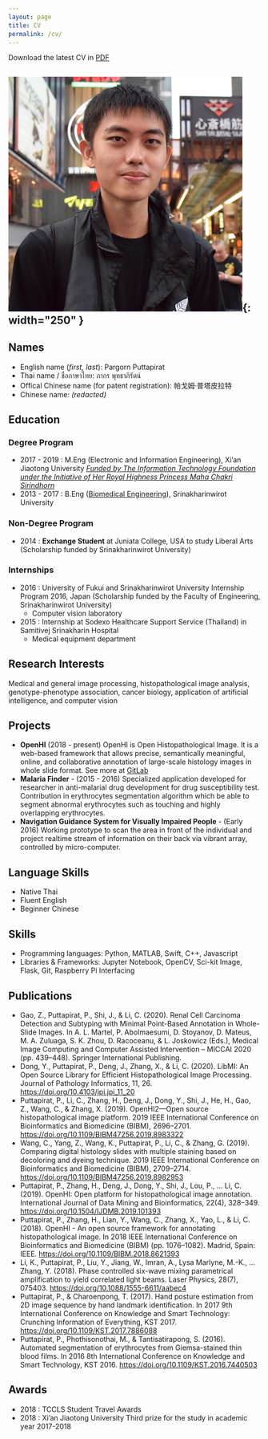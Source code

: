 ```yaml
---
layout: page
title: CV
permalink: /cv/
---
```


Download the latest CV in [PDF](/assets/files/pargorn-puttapirat-cv2021.pdf)

![Pargorn Puttapirat profile picture](/assets/img/profile-picture.jpg){: width="250" }
---
## Names
- English name (_first, last_): Pargorn Puttapirat
- Thai name / ชื่อภาษาไทย: ภากร พุทธาภิรัตน์
- Offical Chinese name (for patent registration): 帕戈姆·普塔皮拉特
- Chinese name: _(redacted)_

## Education
### Degree Program
<!-- * 2019 - present : D.Eng (Computer Science and Technology), Xi’an Jiaotong University _Funded by Chinese Scholarship Council (CSC)_ -->
* 2017 - 2019 : M.Eng (Electronic and Information Engineering), Xi’an Jiaotong University _[Funded by The Information Technology Foundation under the Initiative of Her Royal Highness Princess Maha Chakri Sirindhorn](https://www.princess-it.org/th/)_
* 2013 - 2017 : B.Eng ([Biomedical Engineering](http://bme.eng.swu.ac.th)), Srinakharinwirot University 

### Non-Degree Program
* 2014 : **Exchange Student** at Juniata College, USA to study Liberal Arts (Scholarship funded by Srinakharinwirot University)

### Internships
* 2016 : University of Fukui and Srinakharinwirot University Internship Program 2016, Japan (Scholarship funded by the Faculty of Engineering, Srinakharinwirot University)
  * Computer vision laboratory
* 2015 : Internship at Sodexo Healthcare Support Service (Thailand) in Samitivej Srinakharin Hospital
  * Medical equipment department

## Research Interests
Medical and general image processing, histopathological image analysis, genotype-phenotype association, cancer biology, application of artificial intelligence, and computer vision

## Projects
* **OpenHI** (2018 - present) OpenHI is Open Histopathological Image. It is a web-based framework that allows precise, semantically meaningful, online, and collaborative annotation of large-scale histology images in whole slide format. See more at [GitLab](https://gitlab.com/BioAI/OpenHI/)
* **Malaria Finder** - (2015 - 2016) Specialized application developed for researcher in anti-malarial drug development for drug susceptibility test. Contribution in erythrocytes segmentation algorithm which be able to segment abnormal erythrocytes such as touching and highly overlapping erythrocytes. 
* **Navigation Guidance System for Visually Impaired People** - (Early 2016) Working prototype to scan the area in front of the individual and project realtime stream of information on their back via vibrant array, controlled by micro-computer. 

## Language Skills
* Native Thai
* Fluent English 
* Beginner Chinese

## Skills 
* Programming languages: Python, MATLAB, Swift, C++, Javascript
* Libraries & Frameworks: Jupyter Notebook, OpenCV, Sci-kit Image, Flask, Git, Raspberry Pi Interfacing

## Publications
* Gao, Z., Puttapirat, P., Shi, J., & Li, C. (2020). Renal Cell Carcinoma Detection and Subtyping with Minimal Point-Based Annotation in Whole-Slide Images. In A. L. Martel, P. Abolmaesumi, D. Stoyanov, D. Mateus, M. A. Zuluaga, S. K. Zhou, D. Racoceanu, & L. Joskowicz (Eds.), Medical Image Computing and Computer Assisted Intervention – MICCAI 2020 (pp. 439–448). Springer International Publishing.
* Dong, Y., Puttapirat, P., Deng, J., Zhang, X., & Li, C. (2020). LibMI: An Open Source Library for Efficient Histopathological Image Processing. Journal of Pathology Informatics, 11, 26. https://doi.org/10.4103/jpi.jpi_11_20 
* Puttapirat, P., Li, C., Zhang, H., Deng, J., Dong, Y., Shi, J., He, H., Gao, Z., Wang, C., & Zhang, X. (2019). OpenHI2—Open source histopathological image platform. 2019 IEEE International Conference on Bioinformatics and Biomedicine (BIBM), 2696–2701. https://doi.org/10.1109/BIBM47256.2019.8983322
* Wang, C., Yang, Z., Wang, K., Puttapirat, P., Li, C., & Zhang, G. (2019). Comparing digital histology slides with multiple staining based on decoloring and dyeing technique. 2019 IEEE International Conference on Bioinformatics and Biomedicine (BIBM), 2709–2714. https://doi.org/10.1109/BIBM47256.2019.8982953
* Puttapirat, P., Zhang, H., Deng, J., Dong, Y., Shi, J., Lou, P., … Li, C. (2019). OpenHI: Open platform for histopathological image annotation. International Journal of Data Mining and Bioinformatics, 22(4), 328–349. https://doi.org/10.1504/IJDMB.2019.101393
* Puttapirat, P., Zhang, H., Lian, Y., Wang, C., Zhang, X., Yao, L., & Li, C. (2018). OpenHI - An open source framework for annotating histopathological image. In 2018 IEEE International Conference on Bioinformatics and Biomedicine (BIBM) (pp. 1076–1082). Madrid, Spain: IEEE. https://doi.org/10.1109/BIBM.2018.8621393
* Li, K., Puttapirat, P., Liu, Y., Jiang, W., Imran, A., Lysa Marlyne, M.-K., … Zhang, Y. (2018). Phase controlled six-wave mixing parametrical amplification to yield correlated light beams. Laser Physics, 28(7), 075403. https://doi.org/10.1088/1555-6611/aabec4
* Puttapirat, P., & Charoenpong, T. (2017). Hand posture estimation from 2D image sequence by hand landmark identification. In 2017 9th International Conference on Knowledge and Smart Technology: Crunching Information of Everything, KST 2017. https://doi.org/10.1109/KST.2017.7886088
* Puttapirat, P., Phothisonothai, M., & Tantisatirapong, S. (2016). Automated segmentation of erythrocytes from Giemsa-stained thin blood films. In 2016 8th International Conference on Knowledge and Smart Technology, KST 2016. https://doi.org/10.1109/KST.2016.7440503

## Awards
* 2018 : TCCLS Student Travel Awards 
* 2018 : Xi’an Jiaotong University Third prize for the study in academic year 2017-2018
